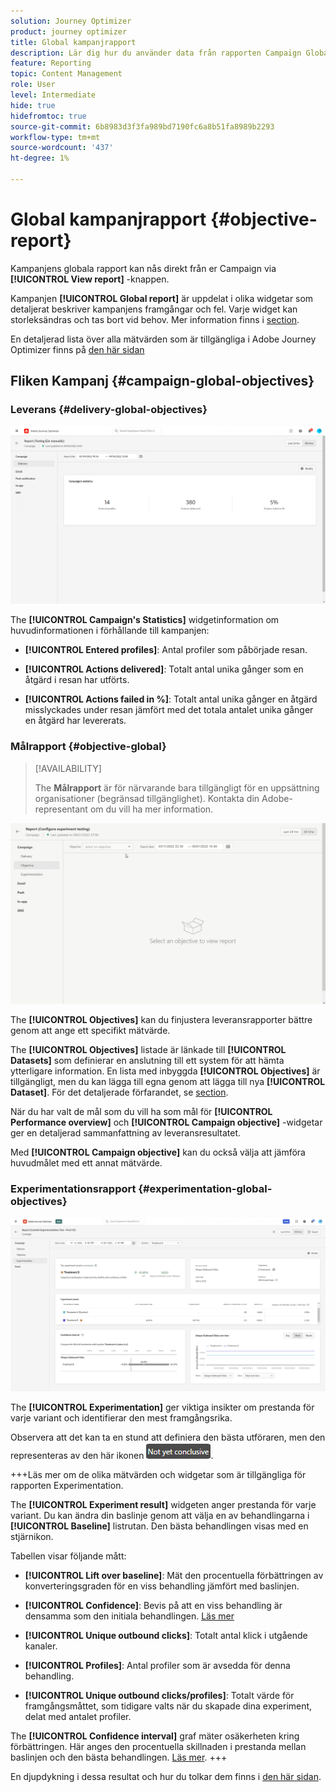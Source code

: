 ```yaml
---
solution: Journey Optimizer
product: journey optimizer
title: Global kampanjrapport
description: Lär dig hur du använder data från rapporten Campaign Global
feature: Reporting
topic: Content Management
role: User
level: Intermediate
hide: true
hidefromtoc: true
source-git-commit: 6b8983d3f3fa989bd7190fc6a8b51fa8989b2293
workflow-type: tm+mt
source-wordcount: '437'
ht-degree: 1%

---
```


# Global kampanjrapport {#objective-report}

Kampanjens globala rapport kan nås direkt från er Campaign via **[!UICONTROL View report]** -knappen.

Kampanjen **[!UICONTROL Global report]** är uppdelat i olika widgetar som detaljerat beskriver kampanjens framgångar och fel. Varje widget kan storleksändras och tas bort vid behov. Mer information finns i [section](../reports/global-report.md#modify-dashboard).

En detaljerad lista över alla mätvärden som är tillgängliga i Adobe Journey Optimizer finns på [den här sidan](global-report.md#list-of-components-global.md)

## Fliken Kampanj {#campaign-global-objectives}

### Leverans {#delivery-global-objectives}

![](assets/campaign_report_global_1.png)

The **[!UICONTROL Campaign's Statistics]** widgetinformation om huvudinformationen i förhållande till kampanjen:

* **[!UICONTROL Entered profiles]**: Antal profiler som påbörjade resan.

* **[!UICONTROL Actions delivered]**: Totalt antal unika gånger som en åtgärd i resan har utförts.

* **[!UICONTROL Actions failed in %]**: Totalt antal unika gånger en åtgärd misslyckades under resan jämfört med det totala antalet unika gånger en åtgärd har levererats.

### Målrapport {#objective-global}

>[!AVAILABILITY]
>
>The **Målrapport** är för närvarande bara tillgängligt för en uppsättning organisationer (begränsad tillgänglighet). Kontakta din Adobe-representant om du vill ha mer information.

![](assets/performance_report.gif)

The **[!UICONTROL Objectives]** kan du finjustera leveransrapporter bättre genom att ange ett specifikt mätvärde.

The **[!UICONTROL Objectives]** listade är länkade till **[!UICONTROL Datasets]** som definierar en anslutning till ett system för att hämta ytterligare information. En lista med inbyggda **[!UICONTROL Objectives]** är tillgängligt, men du kan lägga till egna genom att lägga till nya **[!UICONTROL Dataset]**. För det detaljerade förfarandet, se [section](../campaigns/reporting-configuration.md).

När du har valt de mål som du vill ha som mål för **[!UICONTROL Performance overview]** och **[!UICONTROL Campaign objective]** -widgetar ger en detaljerad sammanfattning av leveransresultatet.

Med **[!UICONTROL Campaign objective]** kan du också välja att jämföra huvudmålet med ett annat mätvärde.

### Experimentationsrapport {#experimentation-global-objectives}

![](assets/experimentation_report_3.png)

The **[!UICONTROL Experimentation]** ger viktiga insikter om prestanda för varje variant och identifierar den mest framgångsrika.

Observera att det kan ta en stund att definiera den bästa utföraren, men den representeras av den här ikonen ![](assets/experimentation_report_1.png).

+++Läs mer om de olika mätvärden och widgetar som är tillgängliga för rapporten Experimentation.

The **[!UICONTROL Experiment result]** widgeten anger prestanda för varje variant. Du kan ändra din baslinje genom att välja en av behandlingarna i **[!UICONTROL Baseline]** listrutan. Den bästa behandlingen visas med en stjärnikon.

Tabellen visar följande mått:

* **[!UICONTROL Lift over baseline]**: Mät den procentuella förbättringen av konverteringsgraden för en viss behandling jämfört med baslinjen.

* **[!UICONTROL Confidence]**: Bevis på att en viss behandling är densamma som den initiala behandlingen. [Läs mer](../campaigns/experiment-calculations.md#understand-confidence)

* **[!UICONTROL Unique outbound clicks]**: Totalt antal klick i utgående kanaler.

* **[!UICONTROL Profiles]**: Antal profiler som är avsedda för denna behandling.

* **[!UICONTROL Unique outbound clicks/profiles]**: Totalt värde för framgångsmåttet, som tidigare valts när du skapade dina experiment, delat med antalet profiler.

The **[!UICONTROL Confidence interval]** graf mäter osäkerheten kring förbättringen. Här anges den procentuella skillnaden i prestanda mellan baslinjen och den bästa behandlingen. [Läs mer](../campaigns/experiment-calculations.md#confidence-intervals).
+++

En djupdykning i dessa resultat och hur du tolkar dem finns i [den här sidan](../campaigns/get-started-experiment.md#interpret-results).

